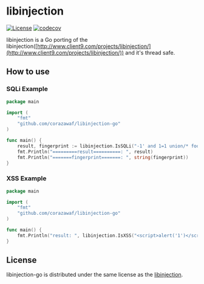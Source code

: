 # libinjection 
[![License](https://img.shields.io/badge/License-BSD_3--Clause-blue.svg)](https://opensource.org/licenses/BSD-3-Clause)
[![codecov](https://codecov.io/gh/corazawaf/libinjection-go/branch/master/graph/badge.svg?token=RTCQXUDZQQ)](https://codecov.io/gh/corazawaf/libinjection-go)

libinjection is a Go porting of the libinjection([http://www.client9.com/projects/libinjection/](http://www.client9.com/projects/libinjection/)) and it's thread safe.

## How to use
### SQLi Example
```go
package main

import (
    "fmt"
    "github.com/corazawaf/libinjection-go"
)

func main() {
    result, fingerprint := libinjection.IsSQLi("-1' and 1=1 union/* foo */select load_file('/etc/passwd')--")
    fmt.Println("=========result==========: ", result)
    fmt.Println("=======fingerprint=======: ", string(fingerprint))
}
```

### XSS Example
```go
package main

import (
	"fmt"
	"github.com/corazawaf/libinjection-go"
)

func main() {
	fmt.Println("result: ", libinjection.IsXSS("<script>alert('1')</script>"))
}
```

## License
libinjection-go is distributed under the same license as the [libinjection](http://www.client9.com/projects/libinjection/).